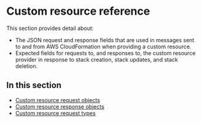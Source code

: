 # Custom resource reference<a name="crpg-ref"></a>

This section provides detail about:
+ The JSON request and response fields that are used in messages sent to and from AWS CloudFormation when providing a custom resource\.
+ Expected fields for requests to, and responses to, the custom resource provider in response to stack creation, stack updates, and stack deletion\.

## In this section<a name="w7002ab1c27c24c17b7"></a>
+ [Custom resource request objects](crpg-ref-requests.md)
+ [Custom resource response objects](crpg-ref-responses.md)
+ [Custom resource request types](crpg-ref-requesttypes.md)